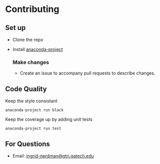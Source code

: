 # Contributing

## Set up

- Clone the repo
- Install [anaconda-project](https://anaconda.org/anaconda/anaconda-project)

    ### Make changes
    - Create an issue to accompany pull requests to describe changes.
## Code Quality

Keep the style consistant

```
anaconda-project run black
```

Keep the coverage up by adding unit tests

```
anaconda-project run test
```

## For Questions

- Email: <ingrid-nerdman@gtri.gatech.edu>

<!-- ## Building -->

<!-- Build the sdist

```
anaconda-project run build:sdist
```

Build conda package

```
anaconda-project run build:conda -->
<!-- ```

Install with changes

```
conda install dist/conda/noarch/robotpandas-0.1.0-py_0.tar.bz2
``` -->
